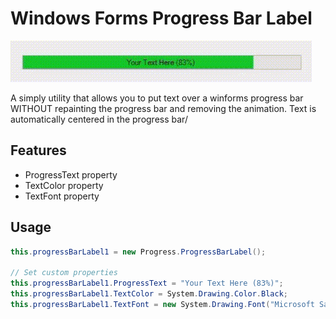 # Windows Forms Progress Bar Label
![alt-text](https://github.com/DaGooseYT/winforms-progressbar-label/blob/main/progressbarlabel.gif)

A simply utility that allows you to put text over a winforms progress bar WITHOUT repainting the progress bar and removing the animation. Text is automatically centered in the progress bar/

## Features
- ProgressText property
- TextColor property
- TextFont property

## Usage

```C#
this.progressBarLabel1 = new Progress.ProgressBarLabel();

// Set custom properties
this.progressBarLabel1.ProgressText = "Your Text Here (83%)";
this.progressBarLabel1.TextColor = System.Drawing.Color.Black;
this.progressBarLabel1.TextFont = new System.Drawing.Font("Microsoft Sans Serif", 8.25F, System.Drawing.FontStyle.Regular, System.Drawing.GraphicsUnit.Point, ((byte)(0)));
```
